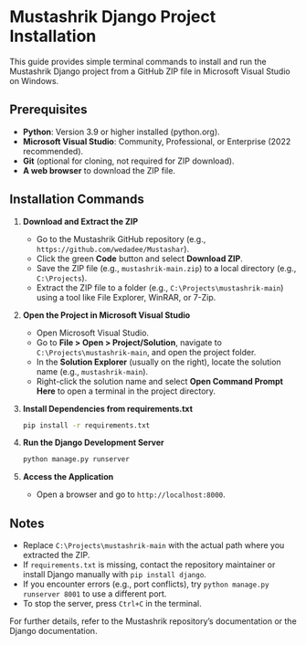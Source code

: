 # Mustashrik Django Project Installation

This guide provides simple terminal commands to install and run the Mustashrik Django project from a GitHub ZIP file in Microsoft Visual Studio on Windows.

## Prerequisites

- **Python**: Version 3.9 or higher installed (python.org).
- **Microsoft Visual Studio**: Community, Professional, or Enterprise (2022 recommended).
- **Git** (optional for cloning, not required for ZIP download).
- **A web browser** to download the ZIP file.

## Installation Commands

1. **Download and Extract the ZIP**

   - Go to the Mustashrik GitHub repository (e.g., `https://github.com/wedadee/Mustashar`).
   - Click the green **Code** button and select **Download ZIP**.
   - Save the ZIP file (e.g., `mustashrik-main.zip`) to a local directory (e.g., `C:\Projects`).
   - Extract the ZIP file to a folder (e.g., `C:\Projects\mustashrik-main`) using a tool like File Explorer, WinRAR, or 7-Zip.

2. **Open the Project in Microsoft Visual Studio**

   - Open Microsoft Visual Studio.
   - Go to **File > Open > Project/Solution**, navigate to `C:\Projects\mustashrik-main`, and open the project folder.
   - In the **Solution Explorer** (usually on the right), locate the solution name (e.g., `mustashrik-main`).
   - Right-click the solution name and select **Open Command Prompt Here** to open a terminal in the project directory.

3. **Install Dependencies from requirements.txt**

   ```bash
   pip install -r requirements.txt
   ```

4. **Run the Django Development Server**

   ```bash
   python manage.py runserver
   ```

5. **Access the Application**

   - Open a browser and go to `http://localhost:8000`.

## Notes

- Replace `C:\Projects\mustashrik-main` with the actual path where you extracted the ZIP.
- If `requirements.txt` is missing, contact the repository maintainer or install Django manually with `pip install django`.
- If you encounter errors (e.g., port conflicts), try `python manage.py runserver 8001` to use a different port.
- To stop the server, press `Ctrl+C` in the terminal.

For further details, refer to the Mustashrik repository’s documentation or the Django documentation.
